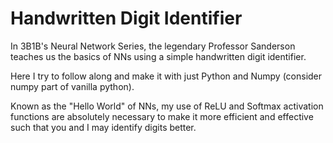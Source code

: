 ﻿# Handwritten Digit Identifier

In 3B1B's Neural Network Series, the legendary Professor Sanderson teaches us the basics of NNs using a simple handwritten digit identifier. 

Here I try to follow along and make it with just Python and Numpy (consider numpy part of vanilla python).

Known as the "Hello World" of NNs, my use of ReLU and Softmax activation functions are absolutely necessary to make it more efficient and effective such that you and I may identify digits better.
